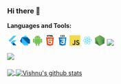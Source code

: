 ### Hi there 👋

<!--
**iamvishnues/iamvishnues** is a ✨ _special_ ✨ repository because its `README.md` (this file) appears on your GitHub profile.

Here are some ideas to get you started:

- 🔭 I’m currently working on ...
- 🌱 I’m currently learning ...
- 👯 I’m looking to collaborate on ...
- 🤔 I’m looking for help with ...
- 💬 Ask me about ...
- 📫 How to reach me: ...
- 😄 Pronouns: ...
- ⚡ Fun fact: ...
-->
**Languages and Tools:**  

<code><img height="25" src="https://raw.githubusercontent.com/github/explore/80688e429a7d4ef2fca1e82350fe8e3517d3494d/topics/flutter/flutter.png"></code>
<code><img height="25" src="https://raw.githubusercontent.com/github/explore/80688e429a7d4ef2fca1e82350fe8e3517d3494d/topics/dart/dart.png"></code>
<code><img height="25" src="https://raw.githubusercontent.com/github/explore/80688e429a7d4ef2fca1e82350fe8e3517d3494d/topics/android/android.png"></code>
<code><img height="25" src="https://raw.githubusercontent.com/github/explore/80688e429a7d4ef2fca1e82350fe8e3517d3494d/topics/html/html.png"></code>
<code><img height="25" src="https://raw.githubusercontent.com/github/explore/80688e429a7d4ef2fca1e82350fe8e3517d3494d/topics/css/css.png"></code>
<code><img height="25" src="https://raw.githubusercontent.com/github/explore/80688e429a7d4ef2fca1e82350fe8e3517d3494d/topics/javascript/javascript.png"></code>
<code><img height="25" src="https://raw.githubusercontent.com/github/explore/80688e429a7d4ef2fca1e82350fe8e3517d3494d/topics/react/react.png"></code>
<code><img height="25" src="https://raw.githubusercontent.com/github/explore/80688e429a7d4ef2fca1e82350fe8e3517d3494d/topics/nodejs/nodejs.png"></code><code></code>
<code><img height="25" src="https://1.bp.blogspot.com/-p4j0rl-Fj7k/YFMrTwxxktI/AAAAAAAACHI/ihUv8aeGoVwbs-AP27-CnLDlus7pvgTlACLcBGAsYHQ/s320/768px-Adobe_Photoshop_CC_icon.svg.png"></code>   


![](https://komarev.com/ghpvc/?username=your-github-iamvishnues&label=PROFILE+VIEWS)
<br><br>
<a href="https://github.com/iamvishnues">
  <img align="center" src="https://github-readme-stats.vercel.app/api/top-langs/?username=iamvishnues&theme=light&hide_langs_below=1" />
</a>
<a href="https://github.com/iamvishnues">
 <img align="center" src="https://github-readme-stats.vercel.app/api?username=iamvishnues&show_icons=true&theme=light&line_height=27" alt="Vishnu's github stats"/>
</a>
